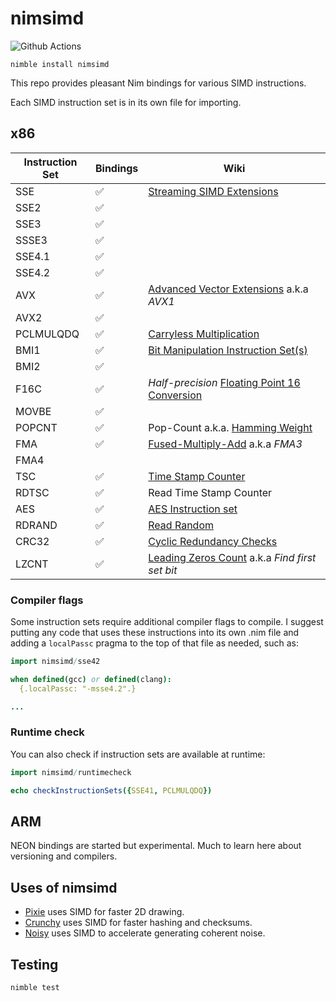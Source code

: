 # nimsimd

![Github Actions](https://github.com/guzba/nimsimd/workflows/Github%20Actions/badge.svg)

`nimble install nimsimd`

This repo provides pleasant Nim bindings for various SIMD instructions.

Each SIMD instruction set is in its own file for importing.

## x86

Instruction Set | Bindings | Wiki
--------- | :---|---------------
SSE       | ✅ | [Streaming SIMD Extensions](https://en.wikipedia.org/wiki/Streaming_SIMD_Extensions)
SSE2      | ✅ |
SSE3      | ✅ |
SSSE3     | ✅ |
SSE4.1    | ✅ |
SSE4.2    | ✅ |
AVX       | ✅ | [Advanced Vector Extensions](https://en.wikipedia.org/wiki/Advanced_Vector_Extensions) a.k.a _AVX1_
AVX2      | ✅ | 
PCLMULQDQ | ✅ | [Carryless Multiplication](https://en.wikipedia.org/wiki/CLMUL_instruction_set) 
BMI1      | ✅ | [Bit Manipulation Instruction Set(s)](https://en.wikipedia.org/wiki/X86_Bit_manipulation_instruction_set)
BMI2      | ✅ |
F16C      | ✅ | _Half-precision_ [Floating Point 16 Conversion](https://en.wikipedia.org/wiki/F16C)
MOVBE     | ✅ |
POPCNT    | ✅ | Pop-Count a.k.a. [Hamming Weight](https://en.wikipedia.org/wiki/Hamming_weight)
FMA       | ✅ | [Fused-Multiply-Add](https://en.wikipedia.org/wiki/FMA_instruction_set) a.k.a _FMA3_
FMA4      | | 
TSC       | ✅ | [Time Stamp Counter](https://en.wikipedia.org/wiki/Time_Stamp_Counter)
RDTSC     | ✅ | Read Time Stamp Counter
AES       | ✅ | [AES Instruction set](https://en.wikipedia.org/wiki/AES_instruction_set)
RDRAND    | ✅ | [Read Random](https://en.wikipedia.org/wiki/RDRAND)
CRC32     | ✅ | [Cyclic Redundancy Checks](https://en.wikipedia.org/wiki/Computation_of_cyclic_redundancy_checks#CRC-32_example)
LZCNT     | ✅ | [Leading Zeros Count](https://en.wikipedia.org/wiki/Find_first_set) a.k.a _Find first set bit_

### Compiler flags

Some instruction sets require additional compiler flags to compile. I suggest
putting any code that uses these instructions into its own .nim file and adding a `localPassc` pragma to the top of that file as needed, such as:

```nim
import nimsimd/sse42

when defined(gcc) or defined(clang):
  {.localPassc: "-msse4.2".}

...
```

### Runtime check

You can also check if instruction sets are available at runtime:

```nim
import nimsimd/runtimecheck

echo checkInstructionSets({SSE41, PCLMULQDQ})
```

## ARM

NEON bindings are started but experimental. Much to learn here about versioning and compilers.

## Uses of nimsimd

* [Pixie](https://github.com/treeform/pixie) uses SIMD for faster 2D drawing.
* [Crunchy](https://github.com/guzba/crunchy) uses SIMD for faster hashing and checksums.
* [Noisy](https://github.com/guzba/noisy) uses SIMD to accelerate generating coherent noise.

## Testing

`nimble test`
